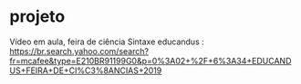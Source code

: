 # projeto
Vídeo em aula, feira de ciência
Sintaxe educandus : https://br.search.yahoo.com/search?fr=mcafee&type=E210BR91199G0&p=0%3A02+%2F+6%3A34+EDUCANDUS+FEIRA+DE+CI%C3%8ANCIAS+2019
